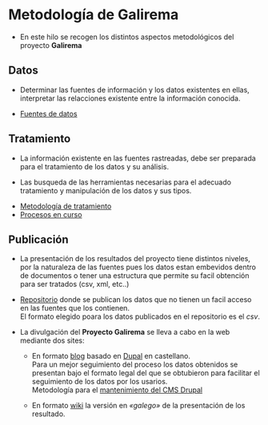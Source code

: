 
# Metodología de Galirema

* En este hilo se recogen los distintos aspectos metodológicos del proyecto __Galirema__

## Datos

* Determinar las fuentes de información y los datos existentes en ellas, interpretar las relacciones existente entre la información conocida.

+ [Fuentes de datos](indiceFuentes.md)

## Tratamiento

* La información existente en las fuentes rastreadas, debe ser preparada para el tratamiento de los datos y su análisis.

* Las busqueda de las herramientas necesarias para el adecuado tratamiento y manipulación de los datos y sus tipos.

+ [Metodología de tratamiento](indiceMetodos.md)
+ [Procesos en curso](IndiceProcesos.md)

## Publicación

* La presentación de los resultados del proyecto tiene distintos niveles, por la naturaleza de las fuentes pues los datos estan embevidos dentro de documentos o tener una estructura que permite su facil obtención para ser tratados (csv, xml, etc..)

+ [Repositorio](repoGithub.md) donde se publican los datos que no tienen un facil acceso en las fuentes que los contienen.  
El formato elegido poara los datos publicados en el repositorio es el _csv_.

+ La divulgación del __Proyecto Galirema__ se lleva a cabo en la web mediante dos sites: 

  * En formato [blog](http://www.galiciamarineira.info) basado en [Dupal](https://www.drupal.org/) en castellano.  
  Para un mejor seguimiento del proceso los datos obtenidos se presentan bajo el formato legal del que se obtubieron para facilitar el seguimiento de los datos por los usarios.  
  Metodología para el [mantenimiento del CMS Drupal](MantenimientoDrupal.md)
  
  * En formato [wiki](http://es.galirema.wikia.com/wiki/Wiki_Galirema) la versión en _«galego»_ de la presentación de los resultado.


